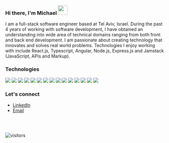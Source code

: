 ### Hi there, I'm Michael  <img src="https://raw.githubusercontent.com/MartinHeinz/MartinHeinz/master/wave.gif" width="30px">

I am a full-stack software engineer based at Tel Aviv, Israel. During the past 4 years of working with software development, I have obtained an understanding into wide area of technical domains ranging from both front and back end development. I am passionate about creating technology that innovates and solves real world problems. Technologies I enjoy working with include React.js, Typescript, Angular, Node.js, Express.js and Jamstack (JavaScript, APIs and Markup).

### Technologies

<p align="left">
  
 <img src="https://img.shields.io/badge/OS-Windows-informational?style=flat&logo=windows&logoColor=white&color=2bbc8a" />
  
 <img src="https://img.shields.io/badge/OS-Linux-informational?style=flat&logo=Linux&logoColor=white&color=2bbc8a" />
  
 <img src="https://img.shields.io/badge/Editor-VSCode-informational?style=flat&logo=visual%20studio%20code&logoColor=white&color=2bbc8a" />
  
<img src="https://img.shields.io/badge/Code-Javascript-informational?style=flat&logo=javascript&logoColor=white&color=2bbc8a" />

<img src="https://img.shields.io/badge/Code-React.js-informational?style=flat&logo=react&logoColor=white&color=2bbc8a" />

<img src="https://img.shields.io/badge/Code-Next.js-informational?style=flat&logo=next.js&logoColor=white&color=2bbc8a" />

<img src="https://img.shields.io/badge/Code-Angular-informational?style=flat&logo=angular&logoColor=white&color=2bbc8a" />

<img src="https://img.shields.io/badge/Code-Node.js-informational?style=flat&logo=node.js&logoColor=white&color=2bbc8a" />

<img src="https://img.shields.io/badge/Markup-HTML5-informational?style=flat&logo=html5&logoColor=white&color=2bbc8a" />

<img src="https://img.shields.io/badge/Stylesheet-CSS3-informational?style=flat&logo=css3&logoColor=white&color=2bbc8a" />

<img src="https://img.shields.io/badge/Stylesheet-Sass-informational?style=flat&logo=sass&logoColor=white&color=2bbc8a" />

<img src="https://img.shields.io/badge/Database-MongoDB-informational?style=flat&logo=mongodb&logoColor=white&color=2bbc8a" />

<img src="https://img.shields.io/badge/Cloud-AWS-informational?style=flat&logo=amazon&logoColor=white&color=2bbc8a" />

<img src="https://img.shields.io/badge/Tools-Redux-informational?style=flat&logo=redux&logoColor=white&color=2bbc8a" />

<img src="https://img.shields.io/badge/Tools-Adobe XD-informational?style=flat&logo=adobe%20xd&logoColor=white&color=2bbc8a" />
</p>



### Let's connect

- <a href="https://www.linkedin.com/in/michael-parkadze-6316951a3/" >LinkedIn</a> 
- <a href="mailto:michaelparkadze@icloud.com" >Email</a>

<br/> <br/>

![visitors](https://visitor-badge.glitch.me/badge?page_id=michaelparkadze.visitor-badge)


